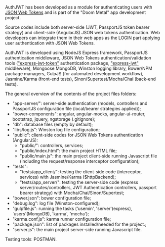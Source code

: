 AuthJWT has been developed as a module for authenticating users with <a href="https://jwt.io/"> JSON Web Tokens</a> and is part of the "Doom Metal" app development project.

Source codes include both server-side (JWT, PassportJS token bearer strategy) and client-side (AngularJS) JSON web tokens authentication. Web developers can integrate them in their web apps as the LOGIN part applying user authentication with JSON Web Tokens.

AuthJWT is developed using NodeJS Express framework, PassportJS authentication middleware, JSON Web Tokens authentication/validation tools (<a href="https://www.npmjs.com/package/express-jwt-token">"express-jwt-token"</a> authentication package, <a href="https://github.com/auth0/express-jwt">"express-jwt"</a> middleware),
Mongoose MongoDB, Winston logging library, Bower/NPM package managers, GulpJS (for automated development workflow), Jasmine/Karma (front-end tests), Sinon/Supertest/Mocha/Chai (back-end tests).

The general overview of the contents of the project files folders:
- "app-server/": server-side authentication (models, controllers and PassportJS configuration file (local/bearer strategies applied));
- "bower-components":  angular, angular-mocks, angular-ui-router, bootstrap, jquery, ngstorage (.gitignore);
- "db": database files (empty by default);
- "libs/log.js": Winston log file configuration;  
- "public": client-side codes for JSON Web Tokens authentication (AngularJS):
   - "public/": controllers, services;
   - "public/index.html": the main project HTML file;
   - "public/main.js": the main project client-side running Javascript file (including the request/response interceptor configuration);
- "tests":
  - "tests/app_client/": testing the client-side code (interceptor, services) with Jasmine/Karma ($httpBackend);
  - "tests/app_server/": testing the server-side code (express server/routes/controllers, JWT Authentication controllers, passport bearer strategy) with Mocha/Chai/Sinon/Supertest;
- "bower.json": bower configuration file;
- "debug.log": log file (Winston-configured);
- "gulpfile.js": running the tasks ('usemin', 'server'(express), 'users'(MongoDB), 'karma', 'mocha');
- "karma.conf.js": karma runner configuration file;
- "package.json": list of packages installed/needed for the project.;
- "server.js": the main project server-side running Javascript file.


Testing tools: POSTMAN.
